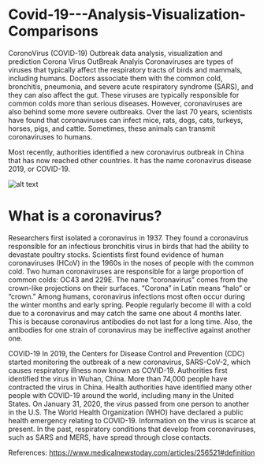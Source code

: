 # Covid-19---Analysis-Visualization-Comparisons

CoronoVirus (COVID-19) Outbreak data analysis, visualization and prediction Corona Virus OutBreak Analyis Coronaviruses are types of viruses that typically affect the respiratory tracts of birds and mammals, including humans. Doctors associate them with the common cold, bronchitis, pneumonia, and severe acute respiratory syndrome (SARS), and they can also affect the gut. These viruses are typically responsible for common colds more than serious diseases. However, coronaviruses are also behind some more severe outbreaks. Over the last 70 years, scientists have found that coronaviruses can infect mice, rats, dogs, cats, turkeys, horses, pigs, and cattle. Sometimes, these animals can transmit coronaviruses to humans.

Most recently, authorities identified a new coronavirus outbreak in China that has now reached other countries. It has the name coronavirus disease 2019, or COVID-19.

![alt text](https://th.images.search.yahoo.com/yhs/search;_ylt=AwrxhSTKVYteBFkA1wLHTQx.;_ylu=X3oDMTB0N2poMXRwBGNvbG8Dc2czBHBvcwMxBHZ0aWQDBHNlYwNwaXZz?p=covid+19&type=88fjnhltxzm000420&hspart=omr&hsimp=yhs-001&param1=y6bdVFVIsvuYsgEClQfz8EyUKPH0LFOGrkwenaP2pkB52oL1liE28hNoZi29VLQHBhMmg10MGujyvqJpgCTit%2BLsCpJ4xctqmuJ7dUux2M0DWrCBG8U29IhiLilznnhWEObyyxy4nKV8lpSbCr2RtTSYkxenIgtyRZp2R1Op9uagTHCdm0l5fEm9aufa%2BMlKFadh3wezXlOjW5euW9xMjOQ4Krtz8gG9nUPsUXu7F2xVAjWez9sGT9vchq%2Bk%2BFlhNjQFNQcFxgEy62DKQcMc%2Fm4fmYcL%2FdyyGGMAZkdc6C5xFffFptfuHjNv4wdslLcQQ8wk8E5Pqci77TeILkNc1BNbvnWdxMewRXoykK248tS5TdK7uWsBHcDaFziOT9uCd9Tks3fvipbsi%2FVO5dsJMQ%3D%3D&ei=UTF-8&fr=yhs-omr-001#id=1&iurl=https%3A%2F%2Fmedicircle.in%2Fuploads%2F2020%2Ffebruary2020%2Fwho_names_coronavirus_as_covid_19.jpg&action=click)
# What is a coronavirus?

Researchers first isolated a coronavirus in 1937. They found a coronavirus responsible for an infectious bronchitis virus in birds that had the ability to devastate poultry stocks. Scientists first found evidence of human coronaviruses (HCoV) in the 1960s in the noses of people with the common cold. Two human coronaviruses are responsible for a large proportion of common colds: OC43 and 229E. The name “coronavirus” comes from the crown-like projections on their surfaces. “Corona” in Latin means “halo” or “crown.” Among humans, coronavirus infections most often occur during the winter months and early spring. People regularly become ill with a cold due to a coronavirus and may catch the same one about 4 months later. This is because coronavirus antibodies do not last for a long time. Also, the antibodies for one strain of coronavirus may be ineffective against another one.

COVID-19 In 2019, the Centers for Disease Control and Prevention (CDC) started monitoring the outbreak of a new coronavirus, SARS-CoV-2, which causes respiratory illness now known as COVID-19. Authorities first identified the virus in Wuhan, China. More than 74,000 people have contracted the virus in China. Health authorities have identified many other people with COVID-19 around the world, including many in the United States. On January 31, 2020, the virus passed from one person to another in the U.S. The World Health Organization (WHO) have declared a public health emergency relating to COVID-19. Information on the virus is scarce at present. In the past, respiratory conditions that develop from coronaviruses, such as SARS and MERS, have spread through close contacts.

References: https://www.medicalnewstoday.com/articles/256521#definition
